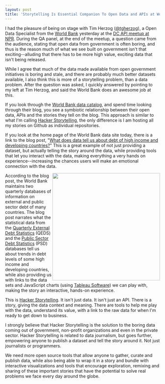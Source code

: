 ```yaml
---
layout: post
title: 'Storytelling Is Essential Companion To Open Data and APIs at World Bank'
---
```

<p><a href="http://data.worldbank.org/" target="_blank"><img src="https://s3.amazonaws.com/kinlane-productions/api-evangelist/world-bank/The-World-Bank-Logo.png" alt="" align="right" /></a></p>
<p>I had the pleasure of being on stage with <span>Tim Herzog (</span><a rel="user" href="http://twitter.com/tgherzog" target="_blank"><span class="at">@</span>tgherzog</a><span>)</span>, a Open Data Specialist from the <a title="World Bank" href="http://worldbank.com">World Bank</a> yesterday at the <a href="/2013/02/01/a-conversation-about-apis-in-washington-dc/">DC API meetup  at NPR</a>.  During the QA panel, at the end of the meetup, a question came from the audience, stating that open data from government is often boring, and thus is the reason much of what we see built on government isn't that exciting--alluding that there has to be more high value, exciting data that isn't being released.</p>
<p>While I agree that much of the data made available from open government initiatives is boring and stale, and there are probably much better datasets available, I also think this is more of a storytelling problem, than a data problem.  After the question was asked, I quickly answered by pointing to my left at Tim Herzog, and said the World Bank does an awesome job at this.</p>
<p>If you look through the <a href="http://data.worldbank.org/">World Bank data catalog</a>, and spend time looking through their blog, you see a symbiotic relationship between their open data, APIs and the stories they tell on the blog.  This approach is similar to what I'm calling <a title="Hacker Storytelling" href="http://hackerstorytelling.com">Hacker Storytelling</a>, the only difference is I am hosting all my stories on Github as individual repositories.</p>
<p>If you look at the home page of the World Bank data site today, there is a link to the blog post, "<a href="http://blogs.worldbank.org/opendata/what-does-data-tell-us-about-debt-of-high-income-and-developing-countries">What does data tell us about debt of high income and developing countries?</a>"  This is a great example of not just providing a dataset, but actually telling the story around the data, while providing tools that let you interact with the data, making everything a very hands on experience--increasing the chances users will make an emotional connection with the data.</p>
<p><a href="http://blogs.worldbank.org/opendata/what-does-data-tell-us-about-debt-of-high-income-and-developing-countries" target="_blank"><img src="https://s3.amazonaws.com/kinlane-productions/api-evangelist/world-bank/World-Bank-Exernal-Debt-to-GDP-Ratio.png" alt="" width="350" align="right" /></a></p>
<p>According to the blog post, the World Bank maintains two quarterly databases of information on external and public sector debt of many countries. The blog post narrates what the statistical data from the <a href="http://worldbank.org/qeds">Quarterly External Debt Statistics</a> (QEDS) and the <a href="http://worldbank.org/qpsd">Public Sector Debt Statistics</a> (PSD) databases tell us about trends in debt levels of some high income and developing countries, while also providing us with links to the data sets and JavaScript charts (using <a href="http://www.tableausoftware.com">Tableau Software</a>) we can play with, making the story an interactive, hands-on experience.</p>
<p>This is <a title="Hacker Storytelling" href="http://hackerstorytelling.com">Hacker Storytelling</a>.  It isn't just data.  It isn't just an API.  There is a story, giving the data context and meaning.  There are tools to help me play with the data, understand its value, with a link to the raw data for when I'm ready to get down to business.</p>
<p>I strongly believe that Hacker Storytelling is the solution to the boring data coming out of government, non-profit organizations and even in the private sector.  Hacker Storytelling is related to data journalism, but goes further, empowering anyone to publish a dataset and tell the story around it.  Not just journalists or programmers.</p>
<p>We need more open source tools that allow anyone to gather, curate and publish data, while also being able to wrap it in a story and bundle with interactive visualizations and tools that encourage exploration, remixing and sharing of these important stories that have the potential to solve real problems we face every day around the globe.</p>